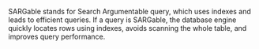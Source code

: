 SARGable stands for Search Argumentable query, which uses indexes and leads to efficient queries. If a query is SARGable, the database engine quickly locates rows using indexes, avoids scanning the whole table, and improves query performance. 